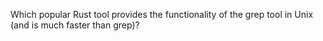 Which popular Rust tool provides the functionality of the grep tool in Unix (and is much faster than grep)?
